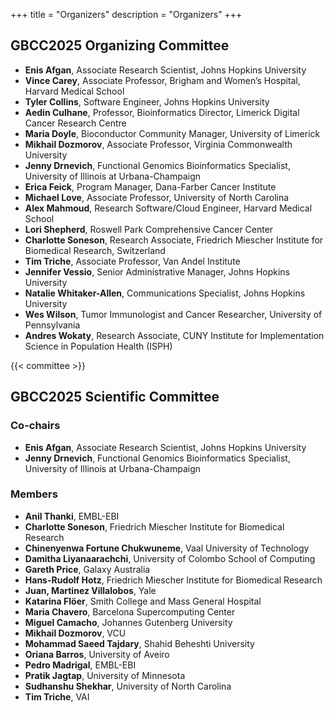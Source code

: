 +++
title = "Organizers"
description = "Organizers"
+++

## GBCC2025 Organizing Committee

- **Enis Afgan**, Associate Research Scientist, Johns Hopkins University
- **Vince Carey**, Associate Professor, Brigham and Women’s Hospital, Harvard Medical School
- **Tyler Collins**, Software Engineer, Johns Hopkins University
- **Aedin Culhane**, Professor, Bioinformatics Director, Limerick Digital Cancer Research Centre
- **Maria Doyle**, Bioconductor Community Manager, University of Limerick
- **Mikhail Dozmorov**, Associate Professor, Virginia Commonwealth University
- **Jenny Drnevich**, Functional Genomics Bioinformatics Specialist, University of Illinois at Urbana-Champaign
- **Erica Feick**, Program Manager, Dana-Farber Cancer Institute
- **Michael Love**, Associate Professor, University of North Carolina
- **Alex Mahmoud**, Research Software/Cloud Engineer, Harvard Medical School
- **Lori Shepherd**, Roswell Park Comprehensive Cancer Center
- **Charlotte Soneson**, Research Associate, Friedrich Miescher Institute for Biomedical Research, Switzerland
- **Tim Triche**, Associate Professor, Van Andel Institute
- **Jennifer Vessio**, Senior Administrative Manager, Johns Hopkins University
- **Natalie Whitaker-Allen**, Communications Specialist, Johns Hopkins University
- **Wes Wilson**, Tumor Immunologist and Cancer Researcher, University of Pennsylvania
- **Andres Wokaty**, Research Associate, CUNY Institute for Implementation Science in Population Health (ISPH)

{{< committee >}}

## GBCC2025 Scientific Committee

### Co-chairs

- **Enis Afgan**, Associate Research Scientist, Johns Hopkins University
- **Jenny Drnevich**, Functional Genomics Bioinformatics Specialist, University of Illinois at Urbana-Champaign

### Members

- **Anil Thanki**, EMBL-EBI
- **Charlotte Soneson**, Friedrich Miescher Institute for Biomedical Research
- **Chinenyenwa Fortune	Chukwuneme**, Vaal University of Technology
- **Damitha Liyanaarachchi**, University of Colombo School of Computing
- **Gareth Price**, Galaxy Australia
- **Hans-Rudolf Hotz**, Friedrich Miescher Institute for Biomedical Research
- **Juan, Martinez Villalobos**, Yale
- **Katarina Flöer**, Smith College and Mass General Hospital
- **Maria Chavero**, Barcelona Supercomputing Center
- **Miguel Camacho**, Johannes Gutenberg University
- **Mikhail Dozmorov**, VCU
- **Mohammad Saeed Tajdary**, Shahid Beheshti University
- **Oriana Barros**, University of Aveiro
- **Pedro Madrigal**, EMBL-EBI
- **Pratik Jagtap**, University of Minnesota
- **Sudhanshu Shekhar**, University of North Carolina
- **Tim Triche**, VAI
